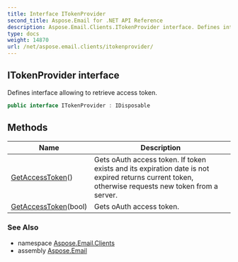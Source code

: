 ```yaml
---
title: Interface ITokenProvider
second_title: Aspose.Email for .NET API Reference
description: Aspose.Email.Clients.ITokenProvider interface. Defines interface allowing to retrieve access token
type: docs
weight: 14870
url: /net/aspose.email.clients/itokenprovider/
---
```

## ITokenProvider interface

Defines interface allowing to retrieve access token.

```csharp
public interface ITokenProvider : IDisposable
```

## Methods

| Name | Description |
| --- | --- |
| [GetAccessToken](../../aspose.email.clients/itokenprovider/getaccesstoken/#getaccesstoken)() | Gets oAuth access token. If token exists and its expiration date is not expired returns current token, otherwise requests new token from a server. |
| [GetAccessToken](../../aspose.email.clients/itokenprovider/getaccesstoken/#getaccesstoken_1)(bool) | Gets oAuth access token. |

### See Also

* namespace [Aspose.Email.Clients](../../aspose.email.clients/)
* assembly [Aspose.Email](../../)


